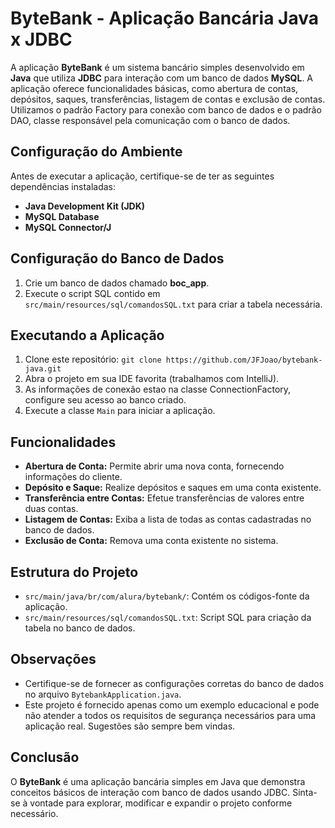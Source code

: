 # ByteBank - Aplicação Bancária Java x JDBC

A aplicação **ByteBank** é um sistema bancário simples desenvolvido em **Java** que utiliza **JDBC** para interação com um banco de dados **MySQL**. A aplicação oferece funcionalidades básicas, como abertura de contas, depósitos, saques, transferências, listagem de contas e exclusão de contas. Utilizamos o padrão Factory para conexão com banco de dados e o padrão DAO, classe responsável pela comunicação com o banco de dados.

## Configuração do Ambiente

Antes de executar a aplicação, certifique-se de ter as seguintes dependências instaladas:

- **Java Development Kit (JDK)**
- **MySQL Database**
- **MySQL Connector/J**

## Configuração do Banco de Dados

1. Crie um banco de dados chamado **boc_app**.
2. Execute o script SQL contido em `src/main/resources/sql/comandosSQL.txt` para criar a tabela necessária.

## Executando a Aplicação

1. Clone este repositório: `git clone https://github.com/JFJoao/bytebank-java.git`
2. Abra o projeto em sua IDE favorita (trabalhamos com IntelliJ).
3. As informações de conexão estao na classe ConnectionFactory, configure seu acesso ao banco criado.
4. Execute a classe `Main` para iniciar a aplicação.

## Funcionalidades

- **Abertura de Conta:** Permite abrir uma nova conta, fornecendo informações do cliente.
- **Depósito e Saque:** Realize depósitos e saques em uma conta existente.
- **Transferência entre Contas:** Efetue transferências de valores entre duas contas.
- **Listagem de Contas:** Exiba a lista de todas as contas cadastradas no banco de dados.
- **Exclusão de Conta:** Remova uma conta existente no sistema.

## Estrutura do Projeto

- `src/main/java/br/com/alura/bytebank/`: Contém os códigos-fonte da aplicação.
- `src/main/resources/sql/comandosSQL.txt`: Script SQL para criação da tabela no banco de dados.

## Observações

- Certifique-se de fornecer as configurações corretas do banco de dados no arquivo `BytebankApplication.java`.
- Este projeto é fornecido apenas como um exemplo educacional e pode não atender a todos os requisitos de segurança necessários para uma aplicação real. Sugestões são sempre bem vindas.

## Conclusão

O **ByteBank** é uma aplicação bancária simples em Java que demonstra conceitos básicos de interação com banco de dados usando JDBC. Sinta-se à vontade para explorar, modificar e expandir o projeto conforme necessário.
